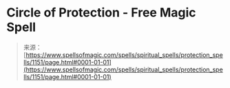 <!--yml

category: 未分类

date: 2024-06-12 18:34:00

-->

# Circle of Protection - Free Magic Spell

> 来源：[https://www.spellsofmagic.com/spells/spiritual_spells/protection_spells/1151/page.html#0001-01-01](https://www.spellsofmagic.com/spells/spiritual_spells/protection_spells/1151/page.html#0001-01-01)
